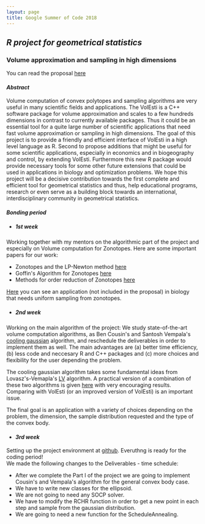 ```yaml
---
layout: page
title: Google Summer of Code 2018
---
```


## <span style="text-align:center;">*R project for geometrical statistics*
### <span style="text-align:center;">Volume approximation and sampling in high dimensions

You can read the proposal [here](https://drive.google.com/file/d/1CsblG42xXLoyYiDmcCSjRJhL3Eilxk5u/view)

#### *Abstract*

Volume computation of convex polytopes and sampling algorithms are very useful in many scientific fields
and applications. The VolEsti is a C++ software package for volume approximation and scales to a few
hundreds dimensions in contrast to currently available packages. Thus it could be an essential tool for
a quite large number of scientific applications that need fast volume approximation or sampling in high
dimensions. The goal of this project is to provide a friendly and efficient interface of VolEsti in a high
level language as R. Second to propose additions that might be useful for some scientific applications,
especially in economics and in biogeography and control, by extending VolEsti. Furthermore this new R package
would provide necessary tools for some other future extensions that could be used in applications in biology
and optimization problems. We hope this project will be a decisive contribution towards the first complete
and efficient tool for geometrical statistics and thus, help educational programs, research or even serve
as a building block towards an international, interdisciplinary community in geometrical statistics.

#### *Bonding period*

  
* ##### *1st week*  
Working together with my mentors on the algorithmic part of the project and especially on Volume computation for Zonotopes. Here are some important papers for our work: 
* Zonotopes and the LP-Newton method [here](https://link.springer.com/article/10.1007%2Fs11081-008-9067-x)
* Goffin's Algorithm for Zonotopes [here](https://dml.cz/bitstream/handle/10338.dmlcz/143088/Kybernetika_48-2012-5_5.pdf)
* Methods for order reduction of Zonotopes [here](https://ieeexplore.ieee.org/document/8264508/)

[Here](https://opencobra.github.io/cobratoolbox/stable/tutorials/tutorialUniformSampling.html) you can see an application (not included in the proposal) in biology that needs uniform sampling from zonotopes.
  
* ##### *2nd week*
Working on the main algorithm of the project: We study state-of-the-art volume computation algorithms, as Ben Cousin's and Santosh Vempala's [cooling gaussian](https://arxiv.org/abs/1409.6011) algorithm, and reschedule the deliverables in order to implement them as well. The main advantages are (a) better time efficiency, (b) less code and neccesary R and C++ packages and (c) more choices and flexibility for the user depending the problem.

The cooling gaussian algorithm takes some fundamental ideas from Lovasz's-Vemapla's [LV](http://web.cs.elte.hu/~lovasz/vol4-focs-tr.pdf) algorithm. A practical version of a combination of these two algorithms is given [here](http://mpc.zib.de/index.php/MPC/article/view/178/99) with very encouraging results. Comparing with VolEsti (or an improved version of VolEsti) is an important issue.

The final goal is an application with a variety of choices depending on the problem, the dimension, the sample distribution requested and the type of the convex body.

* #### *3rd week*
Setting up the project environment at [github](https://github.com/TolisChal/volume_approximation/tree/develop). Everuthng is ready for the coding period!  
We made the following changes to the Deliverables - time schedule:  

* After we complete the Part I of the project we are going to implement Cousin's and Vempala's algorithm for the general convex body case.
* We have to write new classes for the ellipsoid.
* We are not going to need any SOCP solver.
* We have to modify the RCHR function in order to get a new point in each step and sample from the gaussian distribution.
* We are going to need a new function for the ScheduleAnnealing.
